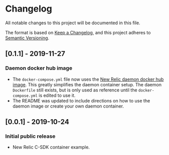 # Changelog

All notable changes to this project will be documented in this file.

The format is based on [Keep a Changelog](https://keepachangelog.com/en/1.0.0/),
and this project adheres to [Semantic Versioning](https://semver.org/spec/v2.0.0.html).

## [0.1.1] - 2019-11-27
### Daemon docker hub image
- The `docker-compose.yml` file now uses the [New Relic daemon docker hub image](https://hub.docker.com/r/newrelic/c-daemon). This greatly simplifies the daemon container setup. The daemon `Dockerfile` still exists, but is only used as reference until the `docker-compose.yml` is edited to use it. 
- The README was updated to include directions on how to use the daemon image or create your own daemon container. 

## [0.0.1] - 2019-10-24
### Initial public release
- New Relic C-SDK container example.